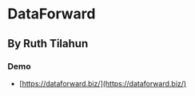# DataForward
## By Ruth Tilahun
### Demo

- [https://dataforward.biz/](https://dataforward.biz/)


